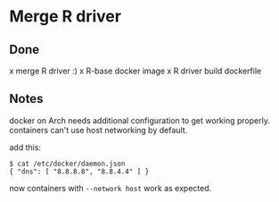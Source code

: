 # Merge R driver

## Done

x merge R driver :)
x R-base docker image
x R driver build dockerfile

## Notes

docker on Arch needs additional configuration to get working properly. containers can't use host networking by default. 

add this:

    $ cat /etc/docker/daemon.json
    { "dns": [ "8.8.8.8", "8.8.4.4" ] }


now containers with `--network host` work as expected.



